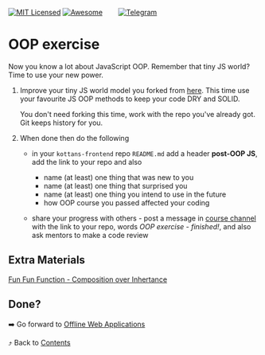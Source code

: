 [![MIT Licensed][icon-mit]][license]
[![Awesome][icon-awesome]][awesome]
&nbsp;&nbsp;&nbsp;&nbsp;&nbsp;&nbsp;
[![Telegram][icon-chat]][chat]

# OOP exercise

Now you know a lot about JavaScript OOP. Remember that
tiny JS world? Time to use your new power.

1. Improve your tiny JS world model you forked from
   [here](https://github.com/OleksiyRudenko/a-tiny-JS-world).
   This time use your favourite JS OOP methods to keep
   your code DRY and SOLID.

   You don't need forking this time, work with the repo you've
   already got. Git keeps history for you.

2. When done then do the following

   * in your `kottans-frontend` repo `README.md` add a header
     **post-OOP JS**, add the link to your repo and also
     - name (at least) one thing that was new to you
     - name (at least) one thing that surprised you
     - name (at least) one thing you intend to use in the future
     - how OOP course you passed affected your coding

   * share your progress with others -
     post a message in [course channel][chat]
     with the link to your repo, words _OOP exercise - finished!_,
     and also ask mentors to make a code review

## Extra Materials

[Fun Fun Function - Composition over Inhertance](https://www.youtube.com/watch?v=wfMtDGfHWpA)

## Done?

➡️ Go forward to [Offline Web Applications](app-design-offline.md)

⤴️ Back to [Contents](../contents.md)

[icon-chat]: https://img.shields.io/badge/chat-on%20telegram-blue.svg
[icon-mit]: https://img.shields.io/badge/license-MIT-blue.svg
[icon-awesome]: https://cdn.rawgit.com/sindresorhus/awesome/d7305f38d29fed78fa85652e3a63e154dd8e8829/media/badge.svg

[license]: https://github.com/Kottans/web/blob/master/LICENSE.md
[awesome]: https://github.com/sindresorhus/awesome#front-end-development
[chat]: https://t.me/joinchat/CX8EF1JmLm9IM6J6oy2U7Q
